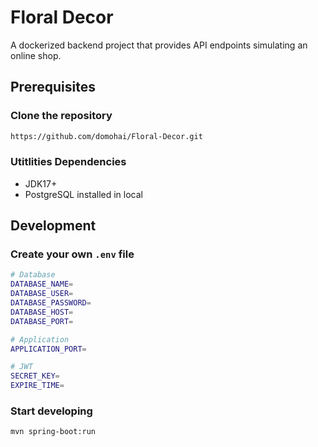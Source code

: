 ﻿# Floral Decor
 A dockerized backend project that provides API endpoints simulating an online shop.
 ## Prerequisites

### Clone the repository
```bash
https://github.com/domohai/Floral-Decor.git
```
### Utitlities Dependencies
- JDK17+
- PostgreSQL installed in local

## Development
### Create your own `.env` file
```bash
# Database
DATABASE_NAME=
DATABASE_USER=
DATABASE_PASSWORD=
DATABASE_HOST=
DATABASE_PORT=

# Application
APPLICATION_PORT=

# JWT
SECRET_KEY=
EXPIRE_TIME=
```

### Start developing
```bash
mvn spring-boot:run
```

